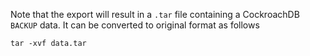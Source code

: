 Note that the export will result in a `.tar` file containing a CockroachDB `BACKUP` data. It can be converted to original format as follows

```shell
tar -xvf data.tar
```
